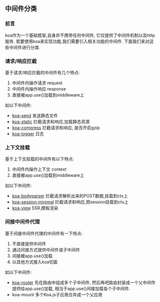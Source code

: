 ## 中间件分类

### 前言
koa作为一个基础框架,自身并不携带任何中间件, 它仅提供了中间件机制以及http服务.
若要使用koa来实现功能,我们需要引入相关功能的中间件.
下面我们来对这些中间件进行分类.


### 请求/响应拦截
基于请求/响应拦截的中间件有几个特点:
1. 中间件内操作请求 request
2. 中间件内操作响应 response
3. 直接被app.use()加载到middleware上

如以下中间件:
- [koa-send](https://github.com/lamwaiben/lamwaiben.github.io/tree/master/framework/koa/chapter03/koa-send.md) 发送静态文件
- [koa-static](https://github.com/lamwaiben/lamwaiben.github.io/tree/master/framework/koa/chapter03/koa-static.md) 拦截请求和响应,加载静态资源
- [koa-compress](https://github.com/lamwaiben/lamwaiben.github.io/tree/master/framework/koa/chapter03/koa-compress.md) 拦截请求和响应, 是否开启gzip
- [koa-logger](https://github.com/lamwaiben/lamwaiben.github.io/tree/master/framework/koa/chapter03/koa-logger.md) 日志

### 上下文挂载
基于上下文挂载的中间件有以下特点:
1. 中间件内操作上下文 context
2. 直接被app.use()加载到middleware上

如以下中间件:
- [koa-bodyparser](https://github.com/lamwaiben/lamwaiben.github.io/tree/master/framework/koa/chapter03/koa-bodyparser.md) 拦截请求解析出来的POST数据,挂载到ctx上
- [koa-session-minimal](https://github.com/lamwaiben/lamwaiben.github.io/tree/master/framework/koa/chapter03/koa-session-minamal.md) 拦截请求和响应,把session挂载到ctx上
- [koa-view](https://github.com/lamwaiben/lamwaiben.github.io/tree/master/framework/koa/chapter03/koa-view.md) SSR,模板渲染

### 间接中间件代理
基于间接中间件代理的中间件有一下特点:
1. 不直接提供中间件
2. 通过间接方式提供中间件或子中间件
3. 间接被app.use()加载
4. 以其他方式接入koa切面

如以下中间件:
- [koa-router](https://github.com/lamwaiben/lamwaiben.github.io/tree/master/framework/koa/chapter03/koa-router.md) 先在路由中组成多个子中间件, 然后再吧路由封装成一个父中间件提供给app.use()加载, 相当于app.use()间接加载各个子中间件.
- koa-mount 多个Koa.js子应用合并成一个父应用